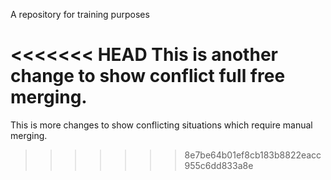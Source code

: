 A repository for training purposes

<<<<<<< HEAD
This is another change to show conflict full free merging.
=======
This is more changes to show conflicting situations which require manual merging.
>>>>>>> 8e7be64b01ef8cb183b8822eacc955c6dd833a8e

